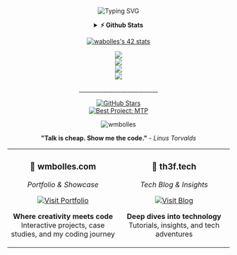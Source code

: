 
<table align="center">
<div align="center">

![Typing SVG](https://readme-typing-svg.herokuapp.com?font=JetBrains+Mono&size=16&duration=3000&pause=1000&color=green&center=true&vCenter=true&multiline=true&width=600&height=100&lines=42+School+%7C+Full+Stack+Developer;Building+the+future%2C+one+commit+at+a+time;wmbolles%40terminal%3A~%24+echo+%22Hello+World%22)

</div>


<tr>
<td align="center" width="50%">

### 🎨 **wmbolles.com**
*Portfolio & Showcase*

[![Visit Portfolio](https://img.shields.io/badge/🌐_VISIT_PORTFOLIO-FF6B6B?style=for-the-badge&logoColor=white)](https://wmbolles.com)

**Where creativity meets code**  
Interactive projects, case studies, and my coding journey

</td>
<td align="center" width="50%">

### 🚀 **th3f.tech**
*Tech Blog & Insights*

[![Visit Blog](https://img.shields.io/badge/📝_READ_BLOG-4ECDC4?style=for-the-badge&logoColor=white)](https://th3f.tech)

**Deep dives into technology**  
Tutorials, insights, and tech adventures

</td>
</tr>




<details align="center">
  <summary><b>⚡ Github Stats</b></summary>
  <br />
  <img height="180em" src="https://github-profile-summary-cards.vercel.app/api/cards/profile-details?username=wmbolles&theme=dracula" />
  <br/>
  <img height="180em" src="https://github-profile-summary-cards.vercel.app/api/cards/productive-time?username=wmbolles&theme=dracula"/>
  <img height="180em" src="https://github-profile-summary-cards.vercel.app/api/cards/stats?username=wmbolles&theme=dracula"/>
  <img height="180em" src="https://github-profile-summary-cards.vercel.app/api/cards/repos-per-language?username=wmbolles&theme=dracula"/>
  <img height="180em" src="https://github-profile-summary-cards.vercel.app/api/cards/most-commit-language?username=wmbolles&theme=dracula"/>
  <p align="center">____________________________</p>
</details>


<p align="center">
<a href="https://github.com/oakoudad/badge42"><img src="https://badge.mediaplus.ma/kettlebells/wabolles" alt="wabolles's 42 stats" /></a>
</p>
<p align="center">
  <a href="https://skillicons.dev">
    <img src="https://skillicons.dev/icons?i=c,python,git,github,vim,bash,vscode" /><br>
        <img src="https://skillicons.dev/icons?i=js,ts,vue,react,bootstrap" /><br>
        <img src="https://skillicons.dev/icons?i=nodejs,express" /><br>
        <img src="https://skillicons.dev/icons?i=mongodb" />
  </a>
</p>

<span align="center">
<p align="center">____________________________</p>
  
[![GitHub Stars](https://img.shields.io/github/stars/wmbolles?style=social)](https://github.com/wmbolles?tab=stars) <br>
[![Best Project: MTP](https://img.shields.io/static/v1?label=Best%20Project&message=MTP&color=brightgreen)](https://github.com/wmbolles/MTP?tab=MTP)
<p align="center"> <img src="https://komarev.com/ghpvc/?username=wmbolles&label=Profile%20views&color=0e15b6&style=flat" alt="wmbolles" /> </p>
</span>


<div align="center">



**"Talk is cheap. Show me the code."** - *Linus Torvalds*

</div>
